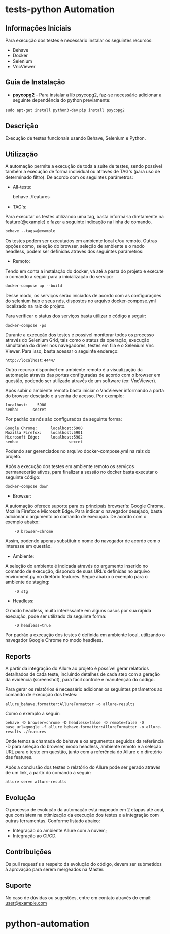 # tests-python Automation

## Informações Iniciais
Para execução dos testes é necessário instalar os seguintes recursos:
* Behave
* Docker
* Selenium
* VncViewer

## Guia de Instalação
* **psycopg2** - Para instalar a lib psycopg2, faz-se necessário adicionar a seguinte dependência do python previamente:

`sudo apt-get install python3-dev`
`pip install psycopg2`

## Descrição
Execução de testes funcionais usando Behave, Selenium e Python.

## Utilização
A automação permite a execução de toda a suite de testes, sendo possível também a execução de forma individual ou
através de TAG's (para uso de determinado filtro). De acordo com os seguintes parâmetros:

* All-tests:

    
    behave ./features

* TAG's:

Para executar os testes utilizando uma tag, basta informá-la diretamente na feature(@example) e fazer a seguinte 
indicação na linha de comando.

    behave --tags=@example


Os testes podem ser executados em ambiente local e/ou remoto. Outras opções como, seleção do browser, seleção de 
ambiente e o modo headless, podem ser definidas através dos seguintes parâmetros:

* Remoto:

Tendo em conta a instalação do docker, vá até a pasta do projeto e execute o comando a seguir para a inicialização 
do serviço:
        
    docker-compose up --build

Desse modo, os serviços serão iniciados de acordo com as configurações do selenium hub e seus nós, dispostos no arquivo 
docker-compose.yml localizado na raiz do projeto.

Para verificar o status dos serviços basta utilizar o código a seguir:
    
    docker-compose -ps

Durante a execução dos testes é possível monitorar todos os processo através do Selenium Grid, tais como o status da 
operação, execução simultânea do driver nos navegadores, testes em fila e o Selenium Vnc Viewer. Para isso, basta
acessar o seguinte endereço:

    http://localhost:4444/

Outro recurso disponível em ambiente remoto é a visualização da automação através das portas configuradas de acordo com
o browser em questão, podendo ser utilizado através de um software (ex: VncViewer).

Após subir o ambiente remoto basta iniciar o VncViewer informando a porta do browser desejado e a senha de acesso.
Por exemplo:
    
    localhost:    5900
    senha:      secret

Por padrão os nós são configurados da seguinte forma:

    Google Chrome:      localhost:5900
    Mozilla Firefox:    localhost:5901
    Microsoft Edge:     localhost:5902
    senha:                      secret

Podendo ser gerenciados no arquivo docker-compose.yml na raiz do projeto.

Após a execução dos testes em ambiente remoto os serviços permanecerão ativos, para finalizar a sessão no docker 
basta executar o seguinte código:

    docker-compose down


* Browser:

A automação oferece suporte para os principais browser's: Google Chrome, Mozilla Firefox e Microsoft Edge.
Para indicar o navegador desejado, basta adicionar o argumento ao comando de execução. De acordo com o exemplo abaixo:

        -D browser=chrome

Assim, podendo apenas substituir o nome do navegador de acordo com o interesse em questão.


* Ambiente:

A seleção do ambiente é indicada através do argumento inserido no comando de execução, dispondo de suas URL's definidas
no arquivo enviroment.py no diretório features. Segue abaixo o exemplo para o ambiente de staging:
    
        -D stg

* Headless:

O modo headless, muito interessante em alguns casos por sua rápida execução, pode ser utilizado da seguinte forma:

        -D headless=true

Por padrão a execução dos testes é definida em ambiente local, utilizando o navegador Google Chrome no modo headless.


## Reports
A partir da integração do Allure ao projeto é possível gerar relatórios detalhados de cada teste, incluindo detalhes de
cada step com a geração da evidência (screenshot), para fácil controle e manutenção do código.

Para gerar os relatórios é necessário adicionar os seguintes parâmetros ao comando de execução dos testes:

    allure_behave.formatter:AllureFormatter -o allure-results

Como o exemplo a seguir:

    behave -D browser=chrome -D headless=false -D remote=false -D base_url=google -f allure_behave.formatter:AllureFormatter -o allure-results ./features

Onde temos a chamada do behave e os argumentos seguidos da referência -D para seleção do browser, modo
headless, ambiente remoto e a seleção URL para o teste em questão, junto com a referência do Allure e o diretório 
das features.

Após a conclusão dos testes o relatório do Allure pode ser gerado através de um link, a partir do comando a seguir:

    allure serve allure-results


## Evolução
O processo de evolução da automação está mapeado em 2 etapas até aqui, que consistem na otimização da execução dos 
testes e a integração com outras ferramentas. Conforme listado abaixo:

* Integração do ambiente Allure com a nuvem;
* Integração ao CI/CD.

## Contribuições
Os pull request's a respeito da evolução do código, devem ser submetidos à aprovação para serem mergeados na Master. 

## Suporte
No caso de dúvidas ou sugestões, entre em contato através do email:
user@example.com
# python-automation

